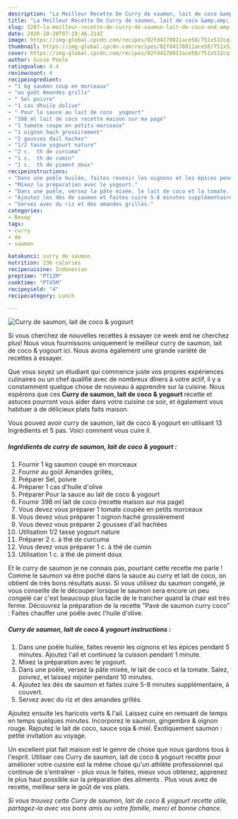 ```yaml
---
description: "La Meilleur Recette De Curry de saumon, lait de coco &amp;amp; yogourt"
title: "La Meilleur Recette De Curry de saumon, lait de coco &amp;amp; yogourt"
slug: 5287-la-meilleur-recette-de-curry-de-saumon-lait-de-coco-and-amp-yogourt
date: 2020-10-20T07:19:46.214Z
image: https://img-global.cpcdn.com/recipes/02fd4178011ace58/751x532cq70/curry-de-saumon-lait-de-coco-yogourt-photo-principale-de-la-recette.jpg
thumbnail: https://img-global.cpcdn.com/recipes/02fd4178011ace58/751x532cq70/curry-de-saumon-lait-de-coco-yogourt-photo-principale-de-la-recette.jpg
cover: https://img-global.cpcdn.com/recipes/02fd4178011ace58/751x532cq70/curry-de-saumon-lait-de-coco-yogourt-photo-principale-de-la-recette.jpg
author: Susie Poole
ratingvalue: 4.4
reviewcount: 4
recipeingredient:
- "1 kg saumon coup en morceaux"
- "au goût Amandes grills"
- " Sel poivre"
- "1 cas dhuile dolive"
- " Pour la sauce au lait de coco  yogourt"
- "398 ml lait de coco recette maison sur ma page"
- "1 tomate coupe en petits morceaux"
- "1 oignon hach grossirement"
- "2 gousses dail haches"
- "1/2 tasse yogourt nature"
- "2 c.  th de curcuma"
- "1 c.  th de cumin"
- "1 c.  th de piment doux"
recipeinstructions:
- "Dans une poêle huilée, faites revenir les oignons et les épices pendant 5 minutes. Ajoutez l&#39;ail et continuez la cuisson pendant 1 minute."
- "Mixez la préparation avec le yogourt."
- "Dans une poêle, versez la pâte mixée, le lait de coco et la tomate. Salez, poivrez, et laissez mijoter pendant 10 minutes."
- "Ajoutez les dés de saumon et faites cuire 5-8 minutes supplémentaire, à couvert."
- "Servez avec du riz et des amandes grillés."
categories:
- Resep
tags:
- curry
- de
- saumon

katakunci: curry de saumon 
nutrition: 236 calories
recipecuisine: Indonesian
preptime: "PT12M"
cooktime: "PT45M"
recipeyield: "4"
recipecategory: Lunch

---
```



![Curry de saumon, lait de coco &amp; yogourt](https://img-global.cpcdn.com/recipes/02fd4178011ace58/751x532cq70/curry-de-saumon-lait-de-coco-yogourt-photo-principale-de-la-recette.jpg)

Si vous cherchez de nouvelles recettes à essayer ce week end ne cherchez plus! Nous vous fournissons uniquement le meilleur curry de saumon, lait de coco &amp; yogourt ici. Nous avons également une grande variété de recettes à essayer.

Que vous soyez un étudiant qui commence juste vos propres expériences culinaires ou un chef qualifié avec de nombreux dîners à votre actif, il y a constamment quelque chose de nouveau à apprendre sur la cuisine. Nous espérons que ces <strong> Curry de saumon, lait de coco &amp; yogourt </strong> recette et astuces pourront vous aider dans votre cuisine ce soir, et également vous habituer à de délicieux plats faits maison.

<!--inarticleads1-->

Vous pouvez avoir curry de saumon, lait de coco &amp; yogourt en utilisant 13 Ingrédients et 5 pas. Voici comment vous cuire il.

##### Ingrédients de curry de saumon, lait de coco &amp; yogourt :

1. Fournir 1 kg saumon coupé en morceaux
1. Fournir au goût Amandes grillés,
1. Préparer  Sel, poivre
1. Préparer 1 cas d&#39;huile d&#39;olive
1. Préparer  Pour la sauce au lait de coco &amp; yogourt
1. Fournir 398 ml lait de coco (recette maison sur ma page)
1. Vous devez vous préparer 1 tomate coupée en petits morceaux
1. Vous devez vous préparer 1 oignon haché grossièrement
1. Vous devez vous préparer 2 gousses d&#39;ail hachées
1. Utilisation 1/2 tasse yogourt nature
1. Préparer 2 c. à thé de curcuma
1. Vous devez vous préparer 1 c. à thé de cumin
1. Utilisation 1 c. à thé de piment doux


Et le curry de saumon je ne connais pas, pourtant cette recette me parle ! Comme le saumon va être poché dans la sauce au curry et lait de coco, on obtient de très bons résultats aussi. Si vous utilisez du saumon congelé, je vous conseille de le découper lorsque le saumon sera encore un peu congelé car c&#39;est beaucoup plus facile de le trancher quand la chair est très ferme. Découvrez la préparation de la recette &#34;Pavé de saumon curry coco&#34; : Faites chauffer une poêle avec l&#39;huile d&#39;olive. 

<!--inarticleads2-->

##### Curry de saumon, lait de coco &amp; yogourt instructions :

1. Dans une poêle huilée, faites revenir les oignons et les épices pendant 5 minutes. Ajoutez l&#39;ail et continuez la cuisson pendant 1 minute.
1. Mixez la préparation avec le yogourt.
1. Dans une poêle, versez la pâte mixée, le lait de coco et la tomate. Salez, poivrez, et laissez mijoter pendant 10 minutes.
1. Ajoutez les dés de saumon et faites cuire 5-8 minutes supplémentaire, à couvert.
1. Servez avec du riz et des amandes grillés.


Ajoutez ensuite les haricots verts &amp; l&#39;ail. Laissez cuire en remuant de temps en temps quelques minutes. Incorporez le saumon, gingembre &amp; oignon rouge. Rajoutez le lait de coco, sauce soja &amp; miel. Exotiquement saumon : petite invitation au voyage. 

<!--inarticleads1-->

<p>
Un excellent plat fait maison est le genre de chose que nous gardons tous à l'esprit. Utiliser ces Curry de saumon, lait de coco &amp; yogourt recette pour améliorer votre cuisine est la même chose qu'un athlète professionnel qui continue de s'entraîner - plus vous le faites, mieux vous obtenez, apprenez le plus haut possible sur la préparation des aliments . Plus vous avez de recette, meilleur sera le goût de vos plats.
</p>

<p>
<i>Si vous trouvez cette Curry de saumon, lait de coco &amp; yogourt recette utile, partagez-la avec vos bons amis ou votre famille, merci et bonne chance.</i>
</p>
